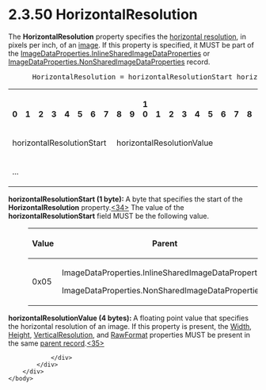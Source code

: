 <html dir="LTR" xmlns:mshelp="http://msdn.microsoft.com/mshelp" xmlns:ddue="http://ddue.schemas.microsoft.com/authoring/2003/5" xmlns:xlink="http://www.w3.org/1999/xlink" xmlns:tool="http://www.microsoft.com/tooltip">
    <head>
        <meta http-equiv="Content-Type" content="text/html; CHARSET=utf-8"></meta>
        <meta name="save" content="history"></meta>
        <title>2.3.50 HorizontalResolution</title>
        <xml>
            <mshelp:toctitle title="2.3.50 HorizontalResolution"></mshelp:toctitle>
            <mshelp:rltitle title="[MS-RPL]: HorizontalResolution"></mshelp:rltitle>
            <mshelp:keyword index="A" term="22e8bc7e-11b3-45d7-9a06-fe19d35b73f2"></mshelp:keyword>
            <mshelp:attr name="DCSext.ContentType" value="open specification"></mshelp:attr>
            <mshelp:attr name="AssetID" value="22e8bc7e-11b3-45d7-9a06-fe19d35b73f2"></mshelp:attr>
            <mshelp:attr name="TopicType" value="kbRef"></mshelp:attr>
            <mshelp:attr name="DCSext.Title" value="[MS-RPL]: HorizontalResolution" />
        </xml>
    </head>
    <body>
        <div id="header">
            <h1 class="heading">2.3.50 HorizontalResolution</h1>
        </div>
        <div id="mainSection">
            <div id="mainBody">
                <div id="allHistory" class="saveHistory"></div>
                <div id="sectionSection0" class="section" name="collapseableSection">
                    

<p>The <b>HorizontalResolution</b> property specifies the <a href="75ae48f7-746b-4b41-919c-6699fa28b3ef.md#gt_b01e78a2-0923-4658-98f5-8033209d9f3c">horizontal resolution</a>, in
pixels per inch, of an <a href="75ae48f7-746b-4b41-919c-6699fa28b3ef.md#gt_d6b55d1e-aea6-4b7e-a23d-c0de845e0b50">image</a>.
If this property is specified, it MUST be part of the <a href="1b93acb6-ccb8-494f-abe9-797e9d3ab199.md">ImageDataProperties.InlineSharedImageDataProperties</a>
or <a href="cd824380-615e-4259-9193-320c0992eb47.md">ImageDataProperties.NonSharedImageDataProperties</a>
record.           </p>

<dl>
<dd>
<div><pre> HorizontalResolution = horizontalResolutionStart horizontalResolutionValue
</pre></div>
</dd></dl>

<table>
 <tr>
  <th><p><br>0</p></th>
  <th><p><br>1</p></th>
  <th><p><br>2</p></th>
  <th><p><br>3</p></th>
  <th><p><br>4</p></th>
  <th><p><br>5</p></th>
  <th><p><br>6</p></th>
  <th><p><br>7</p></th>
  <th><p><br>8</p></th>
  <th><p><br>9</p></th>
  <th><p>1<br>0</p></th>
  <th><p><br>1</p></th>
  <th><p><br>2</p></th>
  <th><p><br>3</p></th>
  <th><p><br>4</p></th>
  <th><p><br>5</p></th>
  <th><p><br>6</p></th>
  <th><p><br>7</p></th>
  <th><p><br>8</p></th>
  <th><p><br>9</p></th>
  <th><p>2<br>0</p></th>
  <th><p><br>1</p></th>
  <th><p><br>2</p></th>
  <th><p><br>3</p></th>
  <th><p><br>4</p></th>
  <th><p><br>5</p></th>
  <th><p><br>6</p></th>
  <th><p><br>7</p></th>
  <th><p><br>8</p></th>
  <th><p><br>9</p></th>
  <th><p>3<br>0</p></th>
  <th><p><br>1</p></th>
 </tr>
 <tr>
  <td colspan="8">
  <p>horizontalResolutionStart</p>
  </td>
  <td colspan="24">
  <p>horizontalResolutionValue</p>
  </td>
 </tr>
 <tr>
  <td colspan="8">
  <p>...</p>
  </td>
  
 </tr>
</table>

<p><b>horizontalResolutionStart (1 byte): </b>A byte
that specifies the start of the <b>HorizontalResolution</b> property.<a id="Appendix_A_Target_34"></a><a href="1d022514-2a2f-41df-b2f8-36f19e474fa5.md#Appendix_A_34" aria-label="Product behavior note 34">&lt;34&gt;</a> The value of the <b>horizontalResolutionStart</b>
field MUST be the following value.</p>

<dl>
<dd>
<table>
 <thead>
  <tr>
   <th>
   <p>Value</p>
   </th>
   <th>
   <p>Parent</p>
   </th>
  </tr>
 </thead>
 <tr>
  <td>
  <p>0x05</p>
  </td>
  <td>
  <p>ImageDataProperties.InlineSharedImageDataProperties</p>
  <p>ImageDataProperties.NonSharedImageDataProperties</p>
  </td>
 </tr>
</table>
</dd></dl>

<p><b>horizontalResolutionValue (4 bytes): </b>A
floating point value that specifies the horizontal resolution of an image. If
this property is present, the <a href="c8b60e59-5d3a-4f95-9e2e-fd26420a95e0.md">Width</a>, <a href="df859de5-ddf6-4db4-9e4e-40e37bedaace.md">Height</a>, <a href="352ea4d4-5cf3-418b-9211-51ff3f3c0d62.md">VerticalResolution</a>, and <a href="2430b5fb-8784-4723-b508-cf5996da7c9f.md">RawFormat</a> properties MUST
be present in the same <a href="75ae48f7-746b-4b41-919c-6699fa28b3ef.md#gt_8502cabb-8fac-401a-93da-3ca2ad4ddf75">parent
record</a>.<a id="Appendix_A_Target_35"></a><a href="1d022514-2a2f-41df-b2f8-36f19e474fa5.md#Appendix_A_35" aria-label="Product behavior note 35">&lt;35&gt;</a></p>


                </div>
            </div>
        </div>
    </body>
</html>